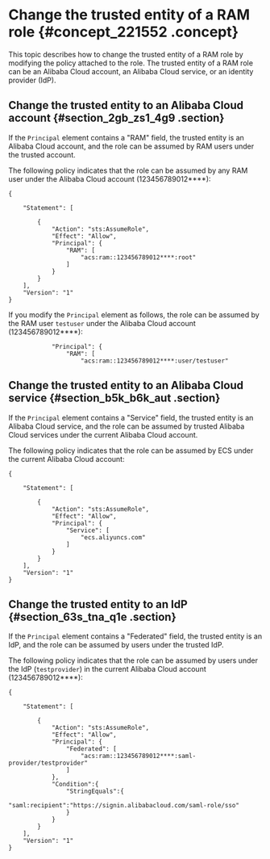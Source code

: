 # Change the trusted entity of a RAM role {#concept_221552 .concept}

This topic describes how to change the trusted entity of a RAM role by modifying the policy attached to the role. The trusted entity of a RAM role can be an Alibaba Cloud account, an Alibaba Cloud service, or an identity provider \(IdP\).

## Change the trusted entity to an Alibaba Cloud account {#section_2gb_zs1_4g9 .section}

If the `Principal` element contains a "RAM" field, the trusted entity is an Alibaba Cloud account, and the role can be assumed by RAM users under the trusted account.

The following policy indicates that the role can be assumed by any RAM user under the Alibaba Cloud account \(123456789012\*\*\*\*\):

``` {#codeblock_dtf_u2w_ycg}
{

    "Statement": [

        {
            "Action": "sts:AssumeRole",
            "Effect": "Allow",
            "Principal": {
                "RAM": [
                    "acs:ram::123456789012****:root"
                ]
            }
        }
    ],
    "Version": "1"
}
```

If you modify the `Principal` element as follows, the role can be assumed by the RAM user `testuser` under the Alibaba Cloud account \(123456789012\*\*\*\*\):

``` {#codeblock_ldt_de5_bjr}
            "Principal": {
                "RAM": [
                    "acs:ram::123456789012****:user/testuser"                        
```

## Change the trusted entity to an Alibaba Cloud service {#section_b5k_b6k_aut .section}

If the `Principal` element contains a "Service" field, the trusted entity is an Alibaba Cloud service, and the role can be assumed by trusted Alibaba Cloud services under the current Alibaba Cloud account.

The following policy indicates that the role can be assumed by ECS under the current Alibaba Cloud account:

``` {#codeblock_q2q_69l_wg8}
{

    "Statement": [

        {
            "Action": "sts:AssumeRole",
            "Effect": "Allow",
            "Principal": {
                "Service": [
                    "ecs.aliyuncs.com"
                ]
            }
        }
    ],
    "Version": "1"
}
```

## Change the trusted entity to an IdP {#section_63s_tna_q1e .section}

If the `Principal` element contains a "Federated" field, the trusted entity is an IdP, and the role can be assumed by users under the trusted IdP.

The following policy indicates that the role can be assumed by users under the IdP \(`testprovider`\) in the current Alibaba Cloud account \(123456789012\*\*\*\*\):

``` {#codeblock_ife_eyb_qvo}
{

    "Statement": [

        {
            "Action": "sts:AssumeRole",
            "Effect": "Allow",
            "Principal": {
                "Federated": [
                    "acs:ram::123456789012****:saml-provider/testprovider"
                ]
            },
            "Condition":{
                "StringEquals":{
                    "saml:recipient":"https://signin.alibabacloud.com/saml-role/sso"
                }
            }
        }
    ],
    "Version": "1"
}
```

